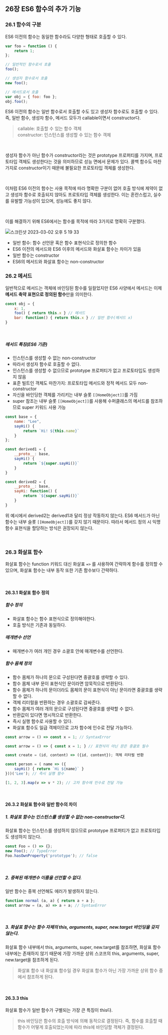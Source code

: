 ## 26장 ES6 함수의 추가 기능

### 26.1 함수의 구분

ES6 이전의 함수는 동일한 함수라도 다양한 형태로 호출할 수 있다. 

```javascript
var foo = function () {
	return 1;
};

// 일반적인 함수로서 호출
foo();

// 생성자 함수로서 호출
new foo();

// 메서드로서 호출
var obj = { foo: foo };
obj.foo();
```

ES6 이전의 함수는 일반 함수로서 호출할 수도 있고 생성자 함수로도 호출할 수 있다. 즉, 일반 함수, 생성자 함수, 메서드 모두가 callable이면서 constructor다.

> callable: 호출할 수 있는 함수 객체<br>
constructor: 인스턴스를 생성할 수 있는 함수 객체

<br>

생성자 함수가 아닌 함수가 constructor라는 것은 prototype 프로퍼티를 가지며, 프로토타입 객체도 생성한다는 것을 의미하므로 성능 면에서 문제가 있다. 콜백 함수도 마찬가지로 constructor이기 때문에 불필요한 프로토타입 객체를 생성한다.

<br>

이처럼 ES6 이전의 함수는 사용 목적에 따라 명확한 구분이 없어 호출 방식에 제약이 없고 생성자 함수로 호출되지 않아도 프로토타입 객체를 생성한다. 이는 혼란스럽고, 실수를 유발할 가능성이 있으며, 성능에도 좋지 않다.

<br>

이를 해결하기 위해 ES6에서는 함수를 목적에 따라 3가지로 명확히 구분했다.

![스크린샷 2023-03-02 오후 5 19 33](https://user-images.githubusercontent.com/77482972/222371307-de09c5da-3d94-45e2-a067-548f793110ef.png)

- 일반 함수: 함수 선언문 혹은 함수 표현식으로 정의한 함수
- ES6 이전의 메서드와 ES6 이후의 메서드와 화살표 함수는 차이가 있음
- 일반 함수는 constructor
- ES6의 메서드와 화살표 함수는 non-constructor

### 26.2 메서드

일반적으로 메서드는 객체에 바인딩된 함수를 일컬었지만 ES6 사양에서 메서드는 이제 **메서드 축약 표현으로 정의된 함수**만을 의미한다.

```javascript
const obj = {
	x: 1,
	foo() { return this.x } // 메서드
	bar: function() { return this.x } // 일반 함수(메서드 x)
}
```

<br>

##### 메서드 특징(ES6 기준)
- 인스턴스를 생성할 수 없는 non-constructor
- 따라서 생성자 함수로 호출할 수 없다.
- 인스턴스를 생성할 수 없으므로 prototype 프로퍼티가 없고 프로토타입도 생성하지 않음
- 표준 빌트인 객체도 마찬가지: 프로토타입 메서드와 정적 메서드 모두 non-constructor
- 자신을 바인딩한 객체를 가리키는 내부 슬롯 `[[HomeObject]]`를 가짐
- super 참조는 내부 슬롯 `[[HomeObject]]`를 사용해 수퍼클래스의 메서드를 참조하므로 super 키워드 사용 가능

```javascript
const base = {
	name: "Lee",
	sayHi() {
		return `Hi! ${this.name}`
	}
};

const derived1 = {
	__proto__: base,
	sayHi() {
		return `${super.sayHi()}`
	}
}

const derived2 = {
	__proto__: base,
	sayHi: function() {
		return `${super.sayHi()}`
	}
}
```

위 예시에서 derived2는 derived1과 달리 정상 작동하지 않는다. ES6 메서드가 아닌 함수는 내부 슬롯 `[[HomeObject]]`를 갖지 않기 때문이다. 따라서 메서드 정의 시 익명 함수 표현식을 할당하는 방식은 권장되지 않는다.

<br>

### 26.3 화살표 함수

화살표 함수는 function 키워드 대신 화살표 `=>` 를 사용하여 간략하게 함수를 정의할 수 있으며, 화살표 함수는 내부 동작 또한 기존 함수보다 간략하다. 

<br>

#### 26.3.1 화살표 함수 정의

##### 함수 정의
- 화살표 함수는 함수 표현식으로 정의해야한다.
- 호출 방식은 기존과 동일하다.

##### 매개변수 선언
- 매개변수가 여러 개인 경우 소괄호 안에 매개변수를 선언한다.

##### 함수 몸체 정의
- 함수 몸체가 하나의 문으로 구성된다면 중괄호를 생략할 수 있다.
- 함수 몸체 내부 문이 표현식인 문이라면 암묵적으로 반환된다.
- 함수 몸체가 하나의 문이더라도 몸체의 문이 표현식이 아닌 문이라면 중괄호를 생략할 수 없다.
- 객체 리터럴을 반환하는 경우 소괄호로 감싸준다.
- 함수 몸체가 여러 개의 문으로 구성된다면 중괄호를 생략할 수 없다.
- 반환값이 있다면 명시적으로 반환한다.
- 즉시 실행 함수로 사용할 수 있다.
- 화살표 함수도 일급 객체이므로 고차 함수에 인수로 전달 가능하다.

```javascript
const arrow = () => const x = 1; // SyntaxError

const arrow = () => { const x = 1; } // 표현식이 아닌 문은 중괄호 필수

const create = (id, content) => ({id, content}); 객체 리터럴 반환

const person = ( name => ({
	sayHi() { return `Hi ${name}` }
}))('Lee'); // 즉시 실행 함수

[1, 2, 3].map(v => v * 2); // 고차 함수에 인수로 전달 가능
```

<br>

#### 26.3.2 화살표 함수와 일반 함수의 차이

##### 1. 화살표 함수는 인스턴스를 생성할 수 없는 non-constructor다.

화살표 함수는 인스턴스를 생성하지 않으므로 prototype 프로퍼티가 없고 프로토타입도 생성하지 않는다.

```javascript
const Foo = () => {};
new Foo(); // TypeError
Foo.hasOwnProperty('prototype'); // false
```

<br>

##### 2. 중복된 매개변수 이름을 선언할 수 없다.

일반 함수는 중복 선언해도 에러가 발생하지 않는다.

```javascript
function normal (a, a) { return a + a };
const arrow = (a, a) => a + a; // SyntaxError
```

<br>

##### 3. 화살표 함수는 함수 자체의 this, arguments, super, new.target 바인딩을 갖지 않는다.

화살표 함수 내부에서 this, arguments, super, new.target를 참조하면, 화살표 함수 내부에는 존재하지 않기 때문에 가장 가까운 상위 스코프의 this, arguments, super, new.target을 참조하게 된다.

> 화살표 함수 내 화살표 함수일 경우 화살표 함수가 아닌 가장 가까운 상위 함수 중에서 참조하게 된다.

<br>

#### 26.3.3 this

화살표 함수가 일반 함수가 구별되는 가장 큰 특징이 this다.

> this 바인딩은 함수의 호출 방식에 의해 동적으로 결정된다. 즉, 함수를 호출할 때 함수가 어떻게 호출되었는지에 따라 this에 바인딩할 객체가 결정된다.